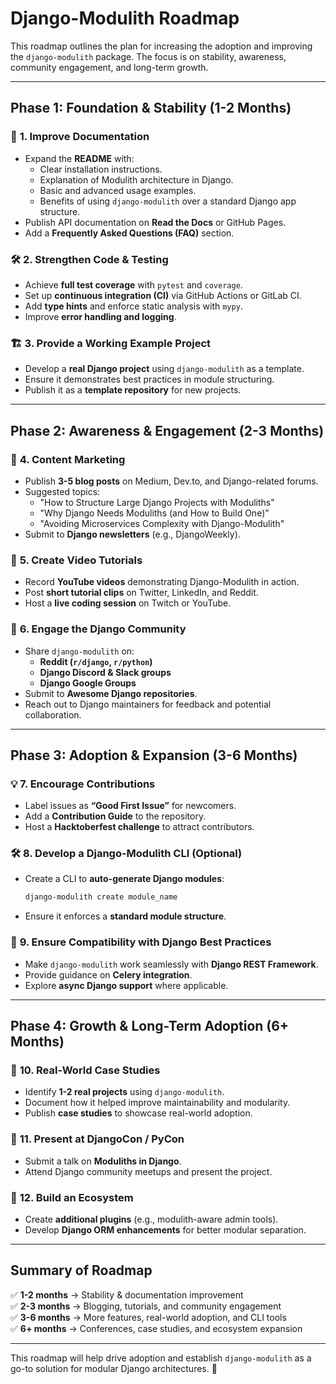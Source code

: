 # Django-Modulith Roadmap

This roadmap outlines the plan for increasing the adoption and improving the `django-modulith` package. The focus is on stability, awareness, community engagement, and long-term growth.

---

## **Phase 1: Foundation & Stability (1-2 Months)**
### 📌 **1. Improve Documentation**
- Expand the **README** with:
  - Clear installation instructions.
  - Explanation of Modulith architecture in Django.
  - Basic and advanced usage examples.
  - Benefits of using `django-modulith` over a standard Django app structure.
- Publish API documentation on **Read the Docs** or GitHub Pages.
- Add a **Frequently Asked Questions (FAQ)** section.

### 🛠 **2. Strengthen Code & Testing**
- Achieve **full test coverage** with `pytest` and `coverage`.
- Set up **continuous integration (CI)** via GitHub Actions or GitLab CI.
- Add **type hints** and enforce static analysis with `mypy`.
- Improve **error handling and logging**.

### 🏗 **3. Provide a Working Example Project**
- Develop a **real Django project** using `django-modulith` as a template.
- Ensure it demonstrates best practices in module structuring.
- Publish it as a **template repository** for new projects.

---

## **Phase 2: Awareness & Engagement (2-3 Months)**
### 📝 **4. Content Marketing**
- Publish **3-5 blog posts** on Medium, Dev.to, and Django-related forums.
- Suggested topics:
  - "How to Structure Large Django Projects with Moduliths"
  - "Why Django Needs Moduliths (and How to Build One)"
  - "Avoiding Microservices Complexity with Django-Modulith"
- Submit to **Django newsletters** (e.g., DjangoWeekly).

### 🎥 **5. Create Video Tutorials**
- Record **YouTube videos** demonstrating Django-Modulith in action.
- Post **short tutorial clips** on Twitter, LinkedIn, and Reddit.
- Host a **live coding session** on Twitch or YouTube.

### 👥 **6. Engage the Django Community**
- Share `django-modulith` on:
  - **Reddit (`r/django`, `r/python`)**
  - **Django Discord & Slack groups**
  - **Django Google Groups**
- Submit to **Awesome Django repositories**.
- Reach out to Django maintainers for feedback and potential collaboration.

---

## **Phase 3: Adoption & Expansion (3-6 Months)**
### 💡 **7. Encourage Contributions**
- Label issues as **“Good First Issue”** for newcomers.
- Add a **Contribution Guide** to the repository.
- Host a **Hacktoberfest challenge** to attract contributors.

### 🛠 **8. Develop a Django-Modulith CLI (Optional)**
- Create a CLI to **auto-generate Django modules**:
  ```sh
  django-modulith create module_name
  ```
- Ensure it enforces a **standard module structure**.

### 🔗 **9. Ensure Compatibility with Django Best Practices**
- Make `django-modulith` work seamlessly with **Django REST Framework**.
- Provide guidance on **Celery integration**.
- Explore **async Django support** where applicable.

---

## **Phase 4: Growth & Long-Term Adoption (6+ Months)**
### 📖 **10. Real-World Case Studies**
- Identify **1-2 real projects** using `django-modulith`.
- Document how it helped improve maintainability and modularity.
- Publish **case studies** to showcase real-world adoption.

### 🎤 **11. Present at DjangoCon / PyCon**
- Submit a talk on **Moduliths in Django**.
- Attend Django community meetups and present the project.

### 🔄 **12. Build an Ecosystem**
- Create **additional plugins** (e.g., modulith-aware admin tools).
- Develop **Django ORM enhancements** for better modular separation.

---

## **Summary of Roadmap**
✅ **1-2 months** → Stability & documentation improvement  
✅ **2-3 months** → Blogging, tutorials, and community engagement  
✅ **3-6 months** → More features, real-world adoption, and CLI tools  
✅ **6+ months** → Conferences, case studies, and ecosystem expansion  

---

This roadmap will help drive adoption and establish `django-modulith` as a go-to solution for modular Django architectures. 🚀

